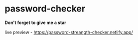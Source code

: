# password-checker

**Don't forget to give me a star**

live preview - https://password-streangth-checker.netlify.app/
